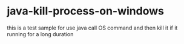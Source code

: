 java-kill-process-on-windows
============================

this is a test sample for use java call OS command and then kill it if it running for a long duration

